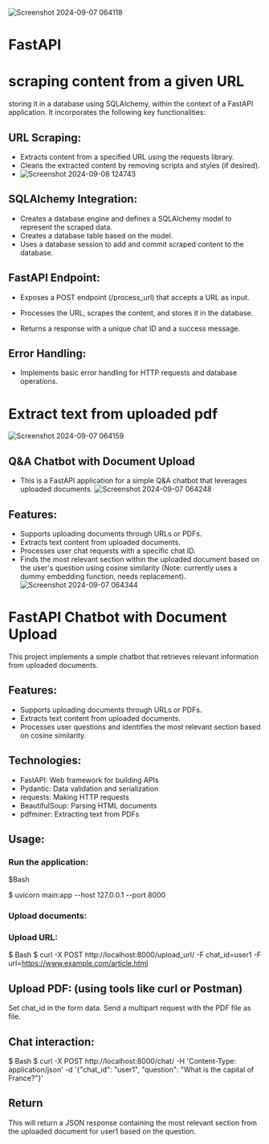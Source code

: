 
![Screenshot 2024-09-07 064118](https://github.com/user-attachments/assets/c911dee9-7f8a-4698-8d2d-6abc10f5d07b)
# FastAPI
# **scraping content from a given URL** 
storing it in a database using SQLAlchemy, within the context of a FastAPI application. It incorporates the following key functionalities:

## URL Scraping: 

- Extracts content from a specified URL using the requests library.
- Cleans the extracted content by removing scripts and styles (if desired).
- ![Screenshot 2024-09-08 124743](https://github.com/user-attachments/assets/a8e6340c-12a9-4518-b8fd-6af2d6b5993a)
## SQLAlchemy Integration:

- Creates a database engine and defines a SQLAlchemy model to represent the scraped data.
- Creates a database table based on the model.
- Uses a database session to add and commit scraped content to the database.
## FastAPI Endpoint:

- Exposes a POST endpoint (/process_url) that accepts a URL as input.
- Processes the URL, scrapes the content, and stores it in the database.

- Returns a response with a unique chat ID and a success message.
## Error Handling:

- Implements basic error handling for HTTP requests and database operations.

 # **Extract text from uploaded pdf**
 ![Screenshot 2024-09-07 064159](https://github.com/user-attachments/assets/210f5314-6620-420f-9800-d5304ba901a4)
 ## Q&A Chatbot with Document Upload
- This is a FastAPI application for a simple Q&A chatbot that leverages uploaded documents.
![Screenshot 2024-09-07 064248](https://github.com/user-attachments/assets/cb6df137-da7e-445c-86a4-9324d75e514f)
## Features:

- Supports uploading documents through URLs or PDFs.
- Extracts text content from uploaded documents.
- Processes user chat requests with a specific chat ID.
- Finds the most relevant section within the uploaded document based on the user's question using cosine similarity (Note: currently uses a dummy embedding function, needs replacement).
![Screenshot 2024-09-07 064344](https://github.com/user-attachments/assets/7b95402f-b82d-4899-8a53-7649e61b8df9)
# **FastAPI Chatbot with Document Upload**
This project implements a simple chatbot that retrieves relevant information from uploaded documents.

## Features:

- Supports uploading documents through URLs or PDFs.
- Extracts text content from uploaded documents.
- Processes user questions and identifies the most relevant section based on cosine similarity.

## Technologies:

- FastAPI: Web framework for building APIs
- Pydantic: Data validation and serialization
- requests: Making HTTP requests
- BeautifulSoup: Parsing HTML documents
- pdfminer: Extracting text from PDFs

## Usage:

### Run the application:
$Bash

$ uvicorn main:app --host 127.0.0.1 --port 8000


### Upload documents:
### Upload URL:
$ Bash
$ curl -X POST http://localhost:8000/upload_url/ -F chat_id=user1 -F url=https://www.example.com/article.html

## Upload PDF: (using tools like curl or Postman)
Set chat_id in the form data.
Send a multipart request with the PDF file as file.
## Chat interaction:
$ Bash
$ curl -X POST http://localhost:8000/chat/ -H 'Content-Type: application/json' -d '{"chat_id": "user1", "question": "What is the capital of France?"}'

## Return
This will return a JSON response containing the most relevant section from the uploaded document for user1 based on the question. 



